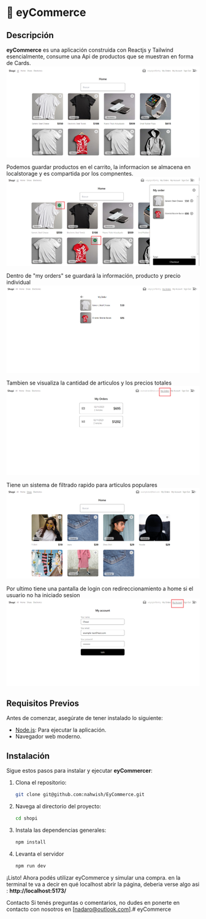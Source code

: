 # 📝 eyCommerce

## Descripción
**eyCommerce** es una aplicación construida con Reactjs y Tailwind esencialmente, consume una Api de productos que se muestran en forma de Cards. 
<img src="./public/home.png" alt="Home">

Podemos guardar productos en el carrito, la informacion se almacena en localstorage y es compartida por los compnentes.
<img src="./public/shoppingcart.png" alt="Home">

Dentro de "my orders" se guardará la información, producto y precio individual 
<img src="./public/checkout.png" alt="Home">

Tambien se visualiza la cantidad de articulos y los precios totales
<img src="./public/checkout2.png" alt="Home">

Tiene un sistema de filtrado rapido para articulos populares
<img src="./public/filter.png" alt="Home">

Por ultimo tiene una pantalla de login con redireccionamiento a home si el usuario no ha iniciado sesion
<img src="./public/myaccount.png" alt="Home">




## Requisitos Previos
Antes de comenzar, asegúrate de tener instalado lo siguiente:
- [Node.js](https://nodejs.org/): Para ejecutar la aplicación.
- Navegador web moderno.

## Instalación
Sigue estos pasos para instalar y ejecutar **eyCommercer**:

1. Clona el repositorio:

   ```bash
   git clone git@github.com:nahwish/EyCommerce.git
   
2. Navega al directorio del proyecto:

   ```bash
   cd shopi

3. Instala las dependencias generales:

   ```bash
   npm install

6. Levanta el servidor

   ```bash
   npm run dev


¡Listo! Ahora podés utilizar eyCommerce y simular una compra. en la terminal te va a decir en qué localhost abrir la página,
deberia verse algo asi : **http://localhost:5173/**


Contacto
Si tenés preguntas o comentarios, no dudes en ponerte en contacto con nosotros en [nadaro@outlook.com].# eyCommerce
